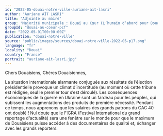 ```yaml
---
id: "2022-05-douai-notre-ville-auriane-ait-lasri"
author: "Auriane AÏT LASRI"
title: "Adjointe au maire"
group: "Majorité municipale : Douai au Cœur (L’humain d’abord pour Douai)"
groupId: "douai-au-coeur-pcf"
date: "2022-05-01T00:00:00Z"
publication: "douai-notre-ville"
source: "public/images/sources/douai-notre-ville-2022-05-p17.png"
language: "fr"
locality: "Douai"
country: "France"
portrait: "auriane-ait-lasri.jpg"
---
```


Chers Douaisiens, Chères Douaisiennes,

La situation internationale alarmante conjuguée aux résultats de l’élection présidentielle provoque un climat d’incertitude (au moment où cette tribune est rédigée, seul le premier tour s’est déroulé). Les conséquences économiques de la guerre en Ukraine sont un fardeau pour les peuples, qui subissent les augmentations des produits de première nécessité. Pendant ce temps, nous apprenons que les salaires des grands patrons du CAC 40 ont doublé !
Nul doute que le FIGRA (Festival International du grand reportage d'actualité) sera une fenêtre sur le monde  pour que le maximum de Douaisiens puisse accéder à des documentaires de qualité et, échanger avec les grands reporters.
